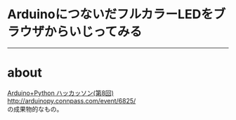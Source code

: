 # ArduinoにつないだフルカラーLEDをブラウザからいじってみる

----

# about

[Arduino+Python ハッカッソン(第8回)](http://arduinopy.connpass.com/event/6825/)  
http://arduinopy.connpass.com/event/6825/  
の成果物的なもの。
